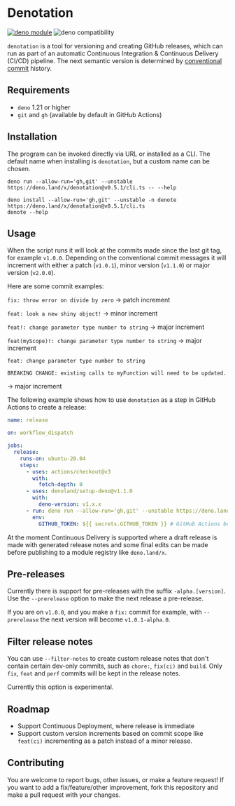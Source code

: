 # Denotation

[![deno module](https://shield.deno.dev/x/denotation)](https://deno.land/x/denotation)
![deno compatibility](https://shield.deno.dev/deno/^1.21)

`denotation` is a tool for versioning and creating GitHub releases, which can
run as part of an automatic Continuous Integration & Continuous Delivery (CI/CD)
pipeline. The next semantic version is determined by
[conventional commit](https://www.conventionalcommits.org/en/v1.0.0/) history.

## Requirements

- `deno` 1.21 or higher
- `git` and `gh` (available by default in GitHub Actions)

## Installation

The program can be invoked directly via URL or installed as a CLI. The default
name when installing is `denotation`, but a custom name can be chosen.

```
deno run --allow-run='gh,git' --unstable https://deno.land/x/denotation@v0.5.1/cli.ts -- --help
```

```
deno install --allow-run='gh,git' --unstable -n denote https://deno.land/x/denotation@v0.5.1/cli.ts
denote --help
```

## Usage

When the script runs it will look at the commits made since the last git tag,
for example `v1.0.0`. Depending on the conventional commit messages it will
increment with either a patch (`v1.0.1`), minor version (`v1.1.0`) or major
version (`v2.0.0`).

Here are some commit examples:

`fix: throw error on divide by zero` -> patch increment

`feat: look a new shiny object!` -> minor increment

`feat!: change parameter type number to string` -> major increment

`feat(myScope)!: change parameter type number to string` -> major increment

```
feat: change parameter type number to string

BREAKING CHANGE: existing calls to myFunction will need to be updated.
```

-> major increment

The following example shows how to use `denotation` as a step in GitHub Actions
to create a release:

```yaml
name: release

on: workflow_dispatch

jobs:
  release:
    runs-on: ubuntu-20.04
    steps:
      - uses: actions/checkout@v3
        with:
          fetch-depth: 0
      - uses: denoland/setup-deno@v1.1.0
        with:
          deno-version: v1.x.x
      - run: deno run --allow-run='gh,git' --unstable https://deno.land/x/denotation@v0.5.1/cli.ts
        env:
          GITHUB_TOKEN: ${{ secrets.GITHUB_TOKEN }} # GitHub Actions built-in variable.
```

At the moment Continuous Delivery is supported where a draft release is made
with generated release notes and some final edits can be made before publishing
to a module registry like `deno.land/x`.

## Pre-releases

Currently there is support for pre-releases with the suffix `-alpha.[version]`.
Use the `--prerelease` option to make the next release a pre-release.

If you are on `v1.0.0`, and you make a `fix:` commit for example, with
`--prerelease` the next version will become `v1.0.1-alpha.0`.

## Filter release notes

You can use `--filter-notes` to create custom release notes that don't contain
certain dev-only commits, such as `chore:`, `fix(ci)` and `build`. Only `fix`,
`feat` and `perf` commits will be kept in the release notes.

Currently this option is experimental.

## Roadmap

- Support Continuous Deployment, where release is immediate
- Support custom version increments based on commit scope like `feat(ci)`
  incrementing as a patch instead of a minor release.

## Contributing

You are welcome to report bugs, other issues, or make a feature request! If you
want to add a fix/feature/other improvement, fork this repository and make a
pull request with your changes.
